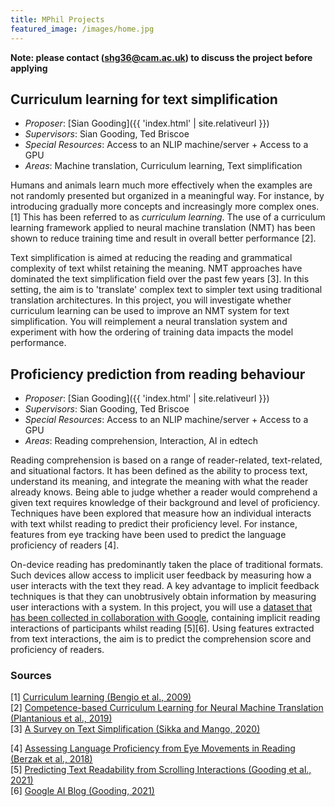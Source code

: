 ```yaml
---
title: MPhil Projects
featured_image: /images/home.jpg
---
```


<B>Note: please contact (shg36@cam.ac.uk) to discuss the project before applying</b>

<h2>Curriculum learning for text simplification</h2>

- <i>Proposer</i>: [Sian Gooding]({{ 'index.html' | site.relativeurl }})
- <i>Supervisors</i>: Sian Gooding, Ted Briscoe
- <i>Special Resources</i>: Access to an NLIP machine/server + Access to a GPU
- <i>Areas</i>: Machine translation, Curriculum learning, Text simplification 

Humans and animals learn much more effectively when the examples are not randomly presented but organized in a meaningful way. For instance, by introducing gradually more concepts and increasingly more complex ones. [1] This has been referred to as <i>curriculum learning</i>. The use of a curriculum learning framework applied to neural machine translation (NMT) has been shown to reduce training time and result in overall better performance [2]. 

Text simplification is aimed at reducing the reading and grammatical complexity of text whilst retaining the meaning. NMT approaches have dominated the text simplification field over the past few years [3]. In this setting, the aim is to 'translate' complex text to simpler text using traditional translation architectures. In this project, you will investigate whether curriculum learning can be used to improve an NMT system for text simplification. You will reimplement a neural translation system and experiment with how the ordering of training data impacts the model performance. 


## Proficiency prediction from reading behaviour 

- <i>Proposer</i>: [Sian Gooding]({{ 'index.html' | site.relativeurl }})
- <i>Supervisors</i>: Sian Gooding, Ted Briscoe
- <i>Special Resources</i>: Access to an NLIP machine/server + Access to a GPU
- <i>Areas</i>: Reading comprehension, Interaction, AI in edtech

Reading comprehension is based on a range of reader-related, text-related, and situational factors. It has been defined as the ability to process text, understand its meaning, and integrate the meaning with what the reader already knows. Being able to judge whether a reader would comprehend a given text requires knowledge of their background and level of proficiency. Techniques have been explored that measure how an individual interacts with text whilst reading to predict their proficiency level. For instance, features from eye tracking have been used to predict the language proficiency of readers [4]. 

On-device reading has predominantly taken the place of traditional formats. Such devices allow access to implicit user feedback by measuring how a user interacts with the text they read. A key advantage to implicit feedback techniques is that they can unobtrusively obtain information by measuring user interactions with a system. In this project, you will use a <a href = "https://github.com/siangooding/readability_scroll">dataset that has been collected in collaboration with Google</a>, containing implicit reading interactions of participants whilst reading [5][6]. Using features extracted from text interactions, the aim is to predict the comprehension score and proficiency of readers.



### Sources
[1] <a href ="https://dl.acm.org/doi/pdf/10.1145/1553374.1553380?casa_token=YNHzxTxY7_AAAAAA:J-BmBwUXzD9VVpteUvFRRdWsa-BYVRoZ_8lhn8Wvnj2Om07XLWkhPh3DLNUpGHLrXL5979wV88vD">Curriculum learning (Bengio et al., 2009)</a> <br>
[2] <a href = "https://arxiv.org/pdf/1903.09848.pdf">Competence-based Curriculum Learning for Neural Machine Translation (Plantanious et al., 2019)</a> <br>
[3] <a href="https://arxiv.org/pdf/2008.08612.pdf">A Survey on Text Simplification (Sikka and Mango, 2020)</a>

[4] <a href="https://arxiv.org/pdf/1804.07329.pdf">Assessing Language Proficiency from Eye Movements in Reading (Berzak et al., 2018)</a><br>
[5]  <a href="https://arxiv.org/pdf/2105.06354.pdf">Predicting Text Readability from Scrolling Interactions (Gooding et al., 2021)</a><br>
[6] <a href="https://ai.googleblog.com">Google AI Blog (Gooding, 2021)</a>

